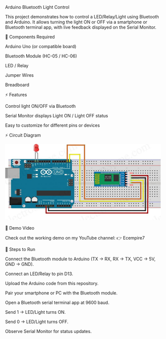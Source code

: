 Arduino Bluetooth Light Control

This project demonstrates how to control a LED/Relay/Light using Bluetooth and Arduino.
It allows turning the light ON or OFF via a smartphone or Bluetooth terminal app, with live feedback displayed on the Serial Monitor.

🔧 Components Required

Arduino Uno (or compatible board)

Bluetooth Module (HC-05 / HC-06)

LED / Relay

Jumper Wires

Breadboard

⚡ Features

Control light ON/OFF via Bluetooth

Serial Monitor displays Light ON / Light OFF status

Easy to customize for different pins or devices

⚡ Circuit Diagram

![Circuit diagram](HC_05.jpg)

🎥 Demo Video

Check out the working demo on my YouTube channel:
👉 Ecempire7

🚀 Steps to Run

Connect the Bluetooth module to Arduino (TX → RX, RX → TX, VCC → 5V, GND → GND).

Connect an LED/Relay to pin D13.

Upload the Arduino code from this repository.

Pair your smartphone or PC with the Bluetooth module.

Open a Bluetooth serial terminal app at 9600 baud.

Send 1 → LED/Light turns ON.

Send 0 → LED/Light turns OFF.

Observe Serial Monitor for status updates.
